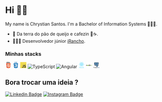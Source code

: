 # Hi 🤙🏻

My name is Chrystian Santos. I'm a Bachelor of Information Systems 🧑🏻‍💻.

- 📍 Da terra do pão de queijo e cafezin 🧀☕️.
- 🧑🏻‍💻 Desenvolvedor júnior [iRancho](https://www.irancho.com.br/).

### Minhas stacks

<p align="left">
<img src="https://raw.githubusercontent.com/devicons/devicon/master/icons/html5/html5-original-wordmark.svg" alt="html5"  width="20" height="20"/>
<img src="https://raw.githubusercontent.com/devicons/devicon/master/icons/css3/css3-plain-wordmark.svg" alt="css3"  width="20" height="20"/>
<img src="https://raw.githubusercontent.com/devicons/devicon/master/icons/javascript/javascript-original.svg" alt="javascript" width="20"height="20"/>
<img src="https://miro.medium.com/max/816/1*mn6bOs7s6Qbao15PMNRyOA.png" alt="TypeScript" width="20" height="20"/>
<img src="https://static.miraheze.org/dreamsitwiki/3/3c/AngularJS-Shield-huge2.png" alt="Angular" width="20" height="20"/>
<img src="https://raw.githubusercontent.com/devicons/devicon/master/icons/react/react-original-wordmark.svg" alt="react" width="20" height="20"/>
<img src="https://raw.githubusercontent.com/devicons/devicon/master/icons/nodejs/nodejs-original-wordmark.svg" alt="nodejs" width="20" height="20"/>
<img src="https://raw.githubusercontent.com/devicons/devicon/master/icons/postgresql/postgresql-original-wordmark.svg" alt="postgresql" width="20" height="20"/>
</p><p align="center"> 
</p>


## Bora trocar uma ideia ?

[![Linkedin Badge](https://img.shields.io/badge/-LinkedIn-blue?style=flat-square&logo=Linkedin&logoColor=white&link=https://www.linkedin.com/in/chrystian-santos13)](https://www.linkedin.com/in/chrystian-santos13) [![Instagram Badge](https://img.shields.io/badge/-Instagram-%23891AB3?style=flat-square&logo=Instagram&logoColor=white&link=https://www.instagram.com/chrystiansantos.dev/)](https://www.instagram.com/chrystiansantos.dev/)
